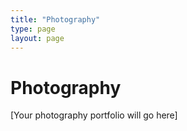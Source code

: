 ```yaml
---
title: "Photography"
type: page
layout: page
---
```


<div class="content-page">
  <h1>Photography</h1>
  
  [Your photography portfolio will go here]
</div> 